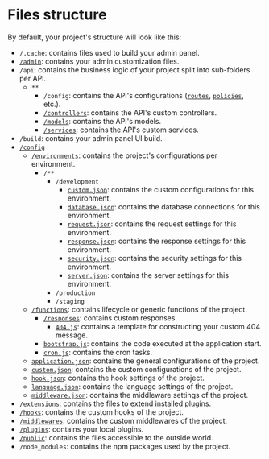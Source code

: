 # Files structure

By default, your project's structure will look like this:

- `/.cache`: contains files used to build your admin panel.
- [`/admin`](../admin-panel/customization.md): contains your admin customization files.
- `/api`: contains the business logic of your project split into sub-folders per API.
  - `**`
    - `/config`: contains the API's configurations ([`routes`](./routing.md), [`policies`](./policies.md), etc.).
    - [`/controllers`](./controllers.md): contains the API's custom controllers.
    - [`/models`](./models.md): contains the API's models.
    - [`/services`](./services.md): contains the API's custom services.
- `/build`: contains your admin panel UI build.
- [`/config`](./configurations.md)
  - [`/environments`](./configurations.md#environments): contains the project's configurations per environment.
    - `/**`
      - `/development`
        - [`custom.json`](./configurations.md#custom): contains the custom configurations for this environment.
        - [`database.json`](./configurations.md#database): contains the database connections for this environment.
        - [`request.json`](./configurations.md#request): contains the request settings for this environment.
        - [`response.json`](./configurations.md#response): contains the response settings for this environment.
        - [`security.json`](./configurations.md#security): contains the security settings for this environment.
        - [`server.json`](./configurations.md#server): contains the server settings for this environment.
      - `/production`
      - `/staging`
  - [`/functions`](./configurations.md#functions): contains lifecycle or generic functions of the project.
    - [`/responses`](./configurations.md#responses): contains custom responses.
      - [`404.js`](./configurations.md#404): contains a template for constructing your custom 404 message.
    - [`bootstrap.js`](./configurations.md#bootstrap): contains the code executed at the application start.
    - [`cron.js`](./configurations.md#cron-tasks): contains the cron tasks.
  - [`application.json`](./configurations.md#application): contains the general configurations of the project.
  - [`custom.json`](./configurations.md#custom): contains the custom configurations of the project.
  - [`hook.json`](./configurations.md#hook): contains the hook settings of the project.
  - [`language.json`](./configurations.md#language): contains the language settings of the project.
  - [`middleware.json`](./configurations.md#middleware): contains the middleware settings of the project.
- [`/extensions`](./customization.md): contains the files to extend installed plugins.
- [`/hooks`](./hooks.md): contains the custom hooks of the project.
- [`/middlewares`](./middlewares.md): contains the custom middlewares of the project.
- [`/plugins`](./plugins.md): contains your local plugins.
- [`/public`](./public-assets.md): contains the files accessible to the outside world.
- `/node_modules`: contains the npm packages used by the project.
